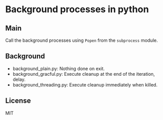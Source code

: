 # Background processes in python

## Main

Call the background processes using `Popen` from the `subprocess` module.

## Background

* background_plain.py: Nothing done on exit.
* background_gracful.py: Execute cleanup at the end of the iteration, delay.
* background_threading.py: Execute cleanup immediately when killed.

## License

MIT
